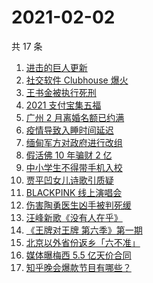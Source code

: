 # 2021-02-02

共 17 条

<!-- BEGIN -->
<!-- 最后更新时间 Tue Feb 02 2021 18:07:53 GMT+0800 (CST) -->
1. [进击的巨人更新](https://www.zhihu.com/search?q=进击的巨人)
1. [社交软件 Clubhouse 爆火](https://www.zhihu.com/search?q=clubhouse)
1. [王书金被执行死刑](https://www.zhihu.com/search?q=王书金)
1. [2021 支付宝集五福](https://www.zhihu.com/search?q=支付宝五福)
1. [广州 2 月离婚名额已约满](https://www.zhihu.com/search?q=预约离婚)
1. [疫情导致入睡时间延迟](https://www.zhihu.com/search?q=睡眠周期)
1. [缅甸军方对政府进行改组](https://www.zhihu.com/search?q=缅甸军方)
1. [假活佛 10 年骗财 2 亿](https://www.zhihu.com/search?q=假活佛)
1. [中小学生不得带手机入校](https://www.zhihu.com/search?q=中小学生手机)
1. [贾平凹女儿诗歌引质疑](https://www.zhihu.com/search?q=贾平凹女儿)
1. [BLACKPINK 线上演唱会](https://www.zhihu.com/search?q=blackpink)
1. [伤害陶勇医生凶手被判死缓](https://www.zhihu.com/search?q=陶勇)
1. [汪峰新歌《没有人在乎》](https://www.zhihu.com/search?q=汪峰新歌)
1. [《王牌对王牌 第六季》第一期](https://www.zhihu.com/search?q=王牌对王牌)
1. [北京以外省份返乡「六不准」](https://www.zhihu.com/search?q=春节返乡)
1. [媒体曝梅西 5.5 亿天价合同](https://www.zhihu.com/search?q=梅西)
1. [知乎晚会爆款节目有哪些？](https://www.zhihu.com/search?q=答案奇遇夜)
<!-- END -->
